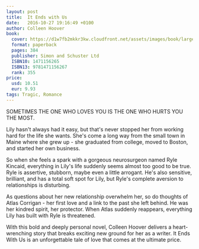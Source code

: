 ```yaml
---
layout: post
title:  It Ends with Us
date:   2016-10-27 19:16:49 +0100
author: Colleen Hoover
book: 
  cover: https://d1w7fb2mkkr3kw.cloudfront.net/assets/images/book/large/9781/4711/9781471156267.jpg
  format: paperback
  pages: 384
  publisher: Simon and Schuster Ltd
  ISBN10: 1471156265
  ISBN13: 9781471156267
  rank: 355
price: 
  usd: 10.51
  eur: 9.93
tags: Tragic, Romance
---
```


SOMETIMES THE ONE WHO LOVES YOU IS THE ONE WHO HURTS YOU THE MOST. 

Lily hasn't always had it easy, but that's never stopped her from working hard for the life she wants. She's come a long way from the small town in Maine where she grew up - she graduated from college, moved to Boston, and started her own business. 

So when she feels a spark with a gorgeous neurosurgeon named Ryle Kincaid, everything in Lily's life suddenly seems almost too good to be true. Ryle is assertive, stubborn, maybe even a little arrogant. He's also sensitive, brilliant, and has a total soft spot for Lily, but Ryle's complete aversion to relationships is disturbing. 

As questions about her new relationship overwhelm her, so do thoughts of Atlas Corrigan - her first love and a link to the past she left behind. He was her kindred spirit, her protector. When Atlas suddenly reappears, everything Lily has built with Ryle is threatened. 

With this bold and deeply personal novel, Colleen Hoover delivers a heart-wrenching story that breaks exciting new ground for her as a writer. It Ends With Us is an unforgettable tale of love that comes at the ultimate price.